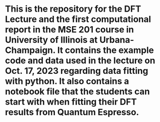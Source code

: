 # This is the repository for the DFT Lecture and the first computational report in the MSE 201 course in University of Illinois at Urbana-Champaign. It contains the example code and data used in the lecture on Oct. 17, 2023 regarding data fitting with python. It also contains a notebook file that the students can start with when fitting their DFT results from Quantum Espresso.
